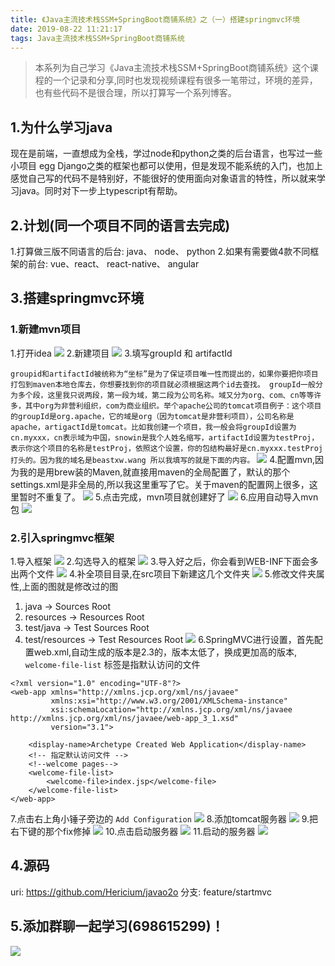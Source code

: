 ```yaml
---
title: 《Java主流技术栈SSM+SpringBoot商铺系统》之（一）搭建springmvc环境
date: 2019-08-22 11:21:17
tags: Java主流技术栈SSM+SpringBoot商铺系统
---
```


> 本系列为自己学习《Java主流技术栈SSM+SpringBoot商铺系统》这个课程的一个记录和分享,同时也发现视频课程有很多一笔带过，环境的差异，也有些代码不是很合理，所以打算写一个系列博客。
## 1.为什么学习java
  现在是前端，一直想成为全栈，学过node和python之类的后台语言，也写过一些小项目 egg Django之类的框架也都可以使用，但是发现不能系统的入门，也加上感觉自己写的代码不是特别好，不能很好的使用面向对象语言的特性，所以就来学习java。同时对下一步上typescript有帮助。

## 2.计划(同一个项目不同的语言去完成)

  1.打算做三版不同语言的后台: java、 node、 python
  2.如果有需要做4款不同框架的前台: vue、react、 react-native、 angular 

## 3.搭建springmvc环境

### 1.新建mvn项目
1.打开idea
![](https://pxw-my.oss-cn-hangzhou.aliyuncs.com/blog/20190822133412.png)
2.新建项目
![](https://pxw-my.oss-cn-hangzhou.aliyuncs.com/blog/20190822133430.png)
3.填写groupId 和 artifactId

`groupid和artifactId被统称为“坐标”是为了保证项目唯一性而提出的，如果你要把你项目打包到maven本地仓库去，你想要找到你的项目就必须根据这两个id去查找。
groupId一般分为多个段，这里我只说两段，第一段为域，第二段为公司名称。域又分为org、com、cn等等许多，其中org为非营利组织，com为商业组织。举个apache公司的tomcat项目例子：这个项目的groupId是org.apache，它的域是org（因为tomcat是非营利项目），公司名称是apache，artigactId是tomcat。比如我创建一个项目，我一般会将groupId设置为cn.myxxx，cn表示域为中国，snowin是我个人姓名缩写，artifactId设置为testProj，表示你这个项目的名称是testProj，依照这个设置，你的包结构最好是cn.myxxx.testProj打头的。因为我的域名是beastxw.wang 所以我填写的就是下面的内容。`
![](https://pxw-my.oss-cn-hangzhou.aliyuncs.com/blog/20190822133538.png)
4.配置mvn,因为我的是用brew装的Maven,就直接用maven的全局配置了，默认的那个settings.xml是非全局的,所以我这里重写了它。关于maven的配置网上很多，这里暂时不重复了。
![](https://pxw-my.oss-cn-hangzhou.aliyuncs.com/blog/20190822133615.png)
5.点击完成，mvn项目就创建好了
![](https://pxw-my.oss-cn-hangzhou.aliyuncs.com/blog/20190822133643.png)
6.应用自动导入mvn包
![](https://pxw-my.oss-cn-hangzhou.aliyuncs.com/blog/20190822133803.png)

### 2.引入springmvc框架
1.导入框架
![](https://pxw-my.oss-cn-hangzhou.aliyuncs.com/blog/20190822133906.png)
2.勾选导入的框架
![](https://pxw-my.oss-cn-hangzhou.aliyuncs.com/blog/20190822134030.png)
3.导入好之后，你会看到WEB-INF下面会多出两个文件
![](https://pxw-my.oss-cn-hangzhou.aliyuncs.com/blog/20190822140636.png)
4.补全项目目录,在src项目下新建这几个文件夹
![](https://pxw-my.oss-cn-hangzhou.aliyuncs.com/blog/20190822173711.png)
5.修改文件夹属性,上面的图就是修改过的图
  1. java -> Sources Root
  2. resources -> Resources Root
  3. test/java -> Test Sources Root
  4. test/resources -> Test Resources Root
![](https://pxw-my.oss-cn-hangzhou.aliyuncs.com/blog/20190822154931.png)
6.SpringMVC进行设置，首先配置web.xml,自动生成的版本是2.3的，版本太低了，换成更加高的版本,
`welcome-file-list` 标签是指默认访问的文件

```
<?xml version="1.0" encoding="UTF-8"?>
<web-app xmlns="http://xmlns.jcp.org/xml/ns/javaee"
         xmlns:xsi="http://www.w3.org/2001/XMLSchema-instance"
         xsi:schemaLocation="http://xmlns.jcp.org/xml/ns/javaee http://xmlns.jcp.org/xml/ns/javaee/web-app_3_1.xsd"
         version="3.1">
 
    <display-name>Archetype Created Web Application</display-name>
    <!-- 指定默认访问文件 -->
    <!--welcome pages-->
    <welcome-file-list>
        <welcome-file>index.jsp</welcome-file>
    </welcome-file-list>
</web-app>
```
7.点击右上角小锤子旁边的 `Add Configuration`
![](https://pxw-my.oss-cn-hangzhou.aliyuncs.com/blog/20190822181007.png)
8.添加tomcat服务器
![](https://pxw-my.oss-cn-hangzhou.aliyuncs.com/blog/20190822181044.png)
9.把右下键的那个fix修掉
![](https://pxw-my.oss-cn-hangzhou.aliyuncs.com/blog/20190822181122.png)
10.点击启动服务器
![](https://pxw-my.oss-cn-hangzhou.aliyuncs.com/blog/20190822181158.png)
11.启动的服务器
![](https://pxw-my.oss-cn-hangzhou.aliyuncs.com/blog/20190823101733.png)

## 4.源码

uri: https://github.com/Hericium/javao2o
分支: feature/startmvc

## 5.添加群聊一起学习(698615299)！
![](https://pxw-my.oss-cn-hangzhou.aliyuncs.com/blog/20190823103757.png)